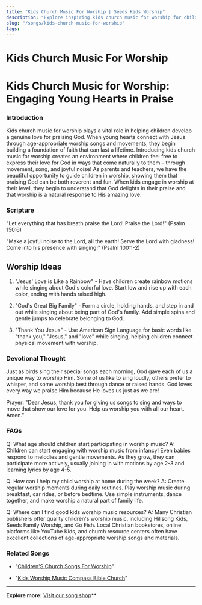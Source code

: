 ```yaml
---
title: "Kids Church Music For Worship | Seeds Kids Worship"
description: "Explore inspiring kids church music for worship for children's worship and faith development. Biblical music resources for families and ministry."
slug: "/songs/kids-church-music-for-worship"
tags:
---
```


# Kids Church Music For Worship

# Kids Church Music for Worship: Engaging Young Hearts in Praise

### Introduction
Kids church music for worship plays a vital role in helping children develop a genuine love for praising God. When young hearts connect with Jesus through age-appropriate worship songs and movements, they begin building a foundation of faith that can last a lifetime. Introducing kids church music for worship creates an environment where children feel free to express their love for God in ways that come naturally to them – through movement, song, and joyful noise! As parents and teachers, we have the beautiful opportunity to guide children in worship, showing them that praising God can be both reverent and fun. When kids engage in worship at their level, they begin to understand that God delights in their praise and that worship is a natural response to His amazing love.

### Scripture
"Let everything that has breath praise the Lord! Praise the Lord!" (Psalm 150:6)

"Make a joyful noise to the Lord, all the earth! Serve the Lord with gladness! Come into his presence with singing!" (Psalm 100:1-2)

## Worship Ideas
1. "Jesus' Love is Like a Rainbow" - Have children create rainbow motions while singing about God's colorful love. Start low and rise up with each color, ending with hands raised high.

2. "God's Great Big Family" - Form a circle, holding hands, and step in and out while singing about being part of God's family. Add simple spins and gentle jumps to celebrate belonging to God.

3. "Thank You Jesus" - Use American Sign Language for basic words like "thank you," "Jesus," and "love" while singing, helping children connect physical movement with worship.

### Devotional Thought
Just as birds sing their special songs each morning, God gave each of us a unique way to worship Him. Some of us like to sing loudly, others prefer to whisper, and some worship best through dance or raised hands. God loves every way we praise Him because He loves us just as we are!

Prayer: "Dear Jesus, thank you for giving us songs to sing and ways to move that show our love for you. Help us worship you with all our heart. Amen."

### FAQs
Q: What age should children start participating in worship music?
A: Children can start engaging with worship music from infancy! Even babies respond to melodies and gentle movements. As they grow, they can participate more actively, usually joining in with motions by age 2-3 and learning lyrics by age 4-5.

Q: How can I help my child worship at home during the week?
A: Create regular worship moments during daily routines. Play worship music during breakfast, car rides, or before bedtime. Use simple instruments, dance together, and make worship a natural part of family life.

Q: Where can I find good kids worship music resources?
A: Many Christian publishers offer quality children's worship music, including Hillsong Kids, Seeds Family Worship, and Go Fish. Local Christian bookstores, online platforms like YouTube Kids, and church resource centers often have excellent collections of age-appropriate worship songs and materials.

### Related Songs

- "[Children'S Church Songs For Worship](/songs/children-s-church-songs-for-worship/)"

- "[Kids Worship Music Compass Bible Church](/songs/kids-worship-music-compass-bible-church/)"

---

**Explore more:** [Visit our song shop](https://seedskidsworship.com/shop)**

<!-- Schema Markup -->
<script type="application/ld+json">
{
  "@context": "https://schema.org",
  "@type": "MusicRecording",
  "name": "Kids Church Music For Worship",
  "byArtist": {
    "@type": "MusicGroup",
    "name": "Seeds Kids Worship"
  },
  "isFamilyFriendly": true,
  "url": "https://seedskidsworship.com/songs/kids-church-music-for-worship/"
}
</script>